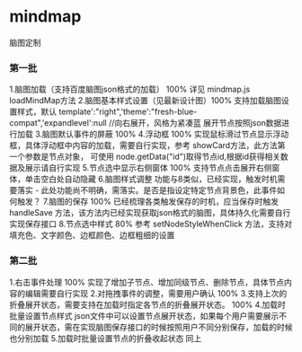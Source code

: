 # mindmap
脑图定制


### 第一批

1.脑图加载（支持百度脑图json格式的加载） 100% 
  详见 mindmap.js loadMindMap方法
2.脑图基本样式设置（见最新设计图）100%
  支持加载脑图设置样式，默认 template':"right",'theme':"fresh-blue-compat",'expandlevel':null //向右展开，风格为紧凑蓝 展开节点按照json数据进行加载 
3.脑图默认事件的屏蔽 100%
4.浮动框 100%
  实现鼠标滑过节点显示浮动框，具体浮动框中内容的加载，需要自行实现，参考 showCard方法，此方法第一个参数是节点对象，
  可使用 node.getData("id")取得节点id,根据id获得相关数据及展示请自行实现
5.节点选中显示右侧窗体 100%
  支持节点点击展开右侧窗体，单击空白处自动隐藏
6.脑图样式调整  功能与8类似，已经实现，触发时机需要落实
    - 此处功能尚不明确，需落实。是否是指设定特定节点背景色，此事件如何触发？
7.脑图的保存 100% 
  已经梳理各类触发保存的时机，应当保存时触发 handleSave 方法，该方法内已经实现获取json格式的脑图，具体持久化需要自行实现保存接口
8.节点选中样式 80% 
  参考 setNodeStyleWhenClick 方法，支持对填充色、文字颜色、边框颜色、边框粗细的设置



### 第二批
1.右击事件处理 100%
  实现了增加子节点、增加同级节点、删除节点，具体节点内容的编辑需要自行实现
2.对拖拽事件的调整，需要用户确认 100%
3.支持上次的折叠展开状态，需要支持在加载时指定各节点的折叠展开状态。 100%
4.加载时批量设置节点样式
  json文件中可以设置节点展开状态，如果每个用户需要展示不同的展开状态，需在实现脑图保存接口的时候按照用户不同分别保存，加载的时候也分别加载
5.加载时批量设置节点的折叠收起状态
  同上
